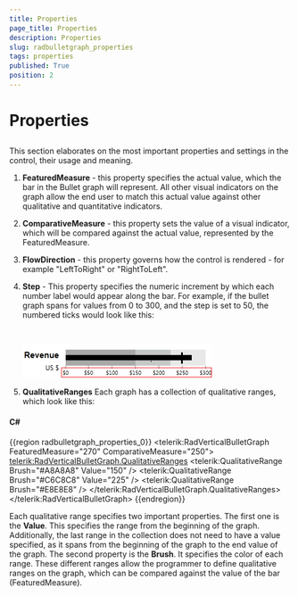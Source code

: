 ```yaml
---
title: Properties
page_title: Properties
description: Properties
slug: radbulletgraph_properties
tags: properties
published: True
position: 2
---
```


# Properties



## 

This section elaborates on the most important properties and settings in the control, their usage and meaning.

1. __FeaturedMeasure__ - this property specifies the actual value, which the bar in the Bullet graph will represent. All other visual indicators on the graph allow the end user to match this actual value against other qualitative and quantitative indicators.

2. __ComparativeMeasure__ - this property sets the value of a visual indicator, which will be compared against  the actual value, represented by the FeaturedMeasure.

3. __FlowDirection__ - this property governs how the control is rendered - for example "LeftToRight" or "RightToLeft".

4. __Step__ - This property specifies the numeric increment by which each number label would appear along the bar. For example, if the bullet graph spans for values from 0 to 300, and the step is set to 50, the numbered ticks would look like this:




         
      ![](images/radbulletgraphrevenue.png)

5. __QualitativeRanges__
 Each graph has a collection of qualitative ranges, which look like this:

#### __C#__

{{region radbulletgraph_properties_0}}
	<telerik:RadVerticalBulletGraph FeaturedMeasure="270" ComparativeMeasure="250"> 
	<telerik:RadVerticalBulletGraph.QualitativeRanges>
	      <telerik:QualitativeRange Brush="#A8A8A8" Value="150" />
	      <telerik:QualitativeRange Brush="#C6C8C8" Value="225" />
	      <telerik:QualitativeRange Brush="#E8E8E8" />
	</telerik:RadVerticalBulletGraph.QualitativeRanges>
	</telerik:RadVerticalBulletGraph>
	{{endregion}}



Each qualitative range specifies two important properties.
The first one is the __Value__. This specifies the range from the beginning of the graph. Additionally, the last range in the collection does not need to have a value specified, as it spans from the beginning of the graph to the end value of the graph.
The second property is the __Brush__. It specifies the color of each range.
These different ranges allow the programmer to define qualitative ranges on the graph, which can be compared against the value of the bar (FeaturedMeasure).



